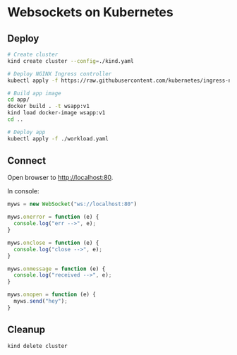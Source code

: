 # Websockets on Kubernetes

## Deploy

```sh
# Create cluster
kind create cluster --config=./kind.yaml

# Deploy NGINX Ingress controller
kubectl apply -f https://raw.githubusercontent.com/kubernetes/ingress-nginx/master/deploy/static/provider/kind/deploy.yaml

# Build app image
cd app/
docker build . -t wsapp:v1
kind load docker-image wsapp:v1
cd ..

# Deploy app
kubectl apply -f ./workload.yaml
```

## Connect

Open browser to [http://localhost:80](http://localhost:80).

In console:

```js
myws = new WebSocket("ws://localhost:80")

myws.onerror = function (e) {
  console.log("err -->", e);
}

myws.onclose = function (e) {
  console.log("close -->", e);
}

myws.onmessage = function (e) {
  console.log("received -->", e);
}

myws.onopen = function (e) {
  myws.send("hey");
}
```

## Cleanup

```sh
kind delete cluster
```

